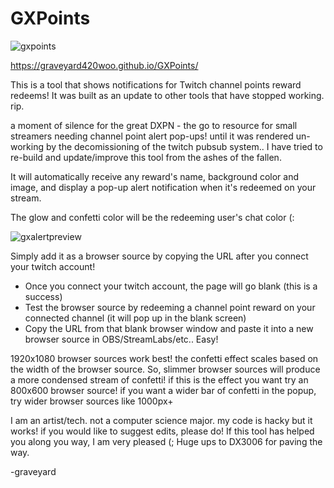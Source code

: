 # GXPoints

![gxpoints](https://github.com/user-attachments/assets/5259777c-db72-4453-93f8-892140750306)

https://graveyard420woo.github.io/GXPoints/

This is a tool that shows notifications for Twitch channel points reward redeems! It was built as an update to other tools that have stopped working. rip.

a moment of silence for the great DXPN - the go to resource for small streamers needing channel point alert pop-ups! until it was rendered un-working by the decomissioning of the twitch pubsub system.. I have tried to re-build and update/improve this tool from the ashes of the fallen. 

It will automatically receive any reward's name, background color and image, and display a pop-up alert notification when it's redeemed on your stream.

The glow and confetti color will be the redeeming user's chat color (:

![gxalertpreview](https://github.com/user-attachments/assets/17ecc132-62d4-4281-9f69-a530486ec667)

Simply add it as a browser source by copying the URL after you connect your twitch account!

<ul>
<li>Once you connect your twitch account, the page will go blank (this is a success)</li>
<li>Test the browser source by redeeming a channel point reward on your connected channel (it will pop up in the blank screen)</li>
<li>Copy the URL from that blank browser window and paste it into a new browser source in OBS/StreamLabs/etc.. Easy!</li>
</ul>

1920x1080 browser sources work best! the confetti effect scales based on the width of the browser source. So, slimmer browser sources will produce a more condensed stream of confetti! if this is the effect you want try an 800x600 browser source! if you want a wider bar of confetti in the popup, try wider browser sources like 1000px+

I am an artist/tech. not a computer science major. my code is hacky but it works! if you would like to suggest edits, please do!
If this tool has helped you along you way, I am very pleased (; Huge ups to DX3006 for paving the way.

-graveyard
